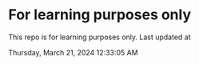 # For learning purposes only
This repo is for learning purposes only.
Last updated at

Thursday, March 21, 2024 12:33:05 AM

